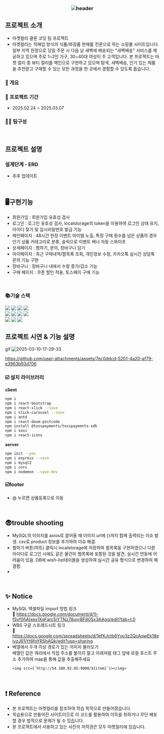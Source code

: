 ### <div align=center>![header](https://capsule-render.vercel.app/api?type=waving&color=0:672092,100:ECCDFF&width=1000&height=200&section=header&text=Kurly%20Clone%20Cording%20Team%20Project&fontSize=30&fontColor=FFFFFF&fontAlignY=35)</div>


## 프로젝트 소개
- 마켓컬리 클론 코딩 팀 프로젝트
- 마켓컬리는 직매입 방식의 식품/화장품 판매를 전문으로 하는 쇼핑몰 사이트입니다. 일부 지역 한정으로 당일 주문 시 다음 날 새벽에 배송되는 "새벽배송" 서비스를 제공하고 있으며 주로 1~2인 가구, 30~40대 여성이 주 고객입니다. 본 프로젝트는 마켓 컬리 중 뷰티 컬리를 메인으로 구현하고 있으며 탐색, 새벽배송, 인기 있는 제품을 추천받고 구매할 수 있는 모든 과정을 한 곳에서 경험할 수 있도록 돕습니다.
### 📄 개요

### 📆 프로젝트 기간
- 2025.02.24 ~ 2025.03.07 
  
### 🙋‍♀️ 팀구성

<br>

## 프로젝트 설명
### 설계단계 - ERD 
- 추후 업데이트
<br>

## 🖥구현기능
- 회원가입 : 회원가입 유효성 검사
- 로그인 : 로그인 유호성 검사, localstorage의 token을 이용하여 로그인 상태 유지, 아이디 찾기 및 임시비밀번호 발급 기능 
- 메인페이지 : 48시간 한정 이벤트 아이템 노출, 특정 구매 횟수를 넘은 상품의 경우 인기 상품 카테고리로 분류,
             슬릭으로 이벤트 배너 자동 스와이프
- 상세페이지 : 찜하기, 문의, 장바구니 담기
- 마이페이지 : 최근 구매내역/찜목록 조회, 개인정보 수정, 카카오톡 실시간 상담톡 문의 기능 구현
- 장바구니 : 장바구니 내에서 수량 증가/감소 기능 
- 구매 페이지 : 쿠폰 할인 적용, 토스페이 구매 기능
<br>

### 📚기술 스택

<div align=left> 
  <img src="https://img.shields.io/badge/html5-E34F26?style=for-the-badge&logo=html5&logoColor=white"> 
  <img src="https://img.shields.io/badge/css-1572B6?style=for-the-badge&logo=css3&logoColor=white"> 
  <img src="https://img.shields.io/badge/javascript-F7DF1E?style=for-the-badge&logo=javascript&logoColor=black"> 
  <img src="https://img.shields.io/badge/mysql-4479A1?style=for-the-badge&logo=mysql&logoColor=white"> 
  <br>
  <img src="https://img.shields.io/badge/react-61DAFB?style=for-the-badge&logo=react&logoColor=black"> 
  <img src="https://img.shields.io/badge/node.js-339933?style=for-the-badge&logo=Node.js&logoColor=white">
  <img src="https://img.shields.io/badge/express-000000?style=for-the-badge&logo=express&logoColor=white">
  <img src="https://img.shields.io/badge/bootstrap-7952B3?style=for-the-badge&logo=bootstrap&logoColor=white">
  <br>
  <img src="https://img.shields.io/badge/github-181717?style=for-the-badge&logo=github&logoColor=white">
  <img src="https://img.shields.io/badge/git-F05032?style=for-the-badge&logo=git&logoColor=white">
  <img src="https://img.shields.io/badge/fontawesome-339AF0?style=for-the-badge&logo=fontawesome&logoColor=white">
  <br>
</div>



## 프로젝트 시연 & 기능 설명

gif
![2025-03-10-17-29-33](https://github.com/user-attachments/assets/593dbf57-3109-4dcf-91d6-7917db5d4e4c)





https://github.com/user-attachments/assets/7ec0ddcd-5201-4a20-af79-e3963b93d706




### ☑️ 설치 라이브러리  

<b>client</b>
  
```bash
npm i
npm i react-bootstrap
npm i react-slick --save
npm i slick-carousel --save
npm i antd
npm i react-daum-postcode
npm install @tosspayments/tosspayments-sdk
npm i sass
npm i react-icons
```

<b>server</b>
```bash
npm init --yes
npm i express --save
npm i mysql2
npm i cors
npm i nodemon --save-dev 
```
### ☑️footer
- @ 누르면 상품등록으로 이동

<br>

## 😨trouble shooting
- MySQL의 이미지를 axios로 끌어올 때 이미지 url에 {}까지 함께 출력되는 이슈 발생. csv로 product 정보를 추가하여 이슈 해결.
- 찜하기 버튼(하트) 클릭시 localstorage에 저장하여 찜목록을 구현하였으나 다른 아이디로 로그인 시에도 같은 물건이 찜목록에 포함된 것을 발견, 실시간 연동에 어려움이 있음. DB에 wish-list테이블을 생성하여 실시간 공유 형식으로 변경하여 해결함.
- 
<br>


## ✨ Notice
- MySQL 엑셀파일 import 방법 링크 <br>
     🔗 https://docs.google.com/document/d/1i-fSyf0fiAIxes1XgFarcSiYTNz78uyrBF80Sx3AAgg/edit?tab=t.0  <br>
- WBS 구글 스프레드시트 링크 <br>
     🔗 https://docs.google.com/spreadsheets/d/1efKJctb6Yvo3z2QcAqwEk18eivzJ61jYt6foYRShAQk/edit?usp=sharing  <br>
- 배열에서 두개 이상 경로가 있는 이미지 불러오기  <br>
     배열인 값은  쿼리에서 직접 주소를 붙이지 말고 아래처럼 태그 앞에 로컬 호스트 주소 추가하여 map을 통해 값을 추출해주세요 
   ```
   <img src={`http://54.180.92.85:9000/${item}`}></img> 
   ```
   <br>

   
## ❗ Reference
- 본 프로젝트는 마켓컬리를 참조하여 학습 목적으로 만들어졌습니다.
- 학습용으로 만들어진 사이트이므로 이 코드를 활용하여 이득을 취하거나 무단 배포할 경우 법적으로 문제가 될 수 있습니다.
- 본 프로젝트에서 사용하고 있는 사진의 저작권은 모두 마켓컬리에 있습니다. 
<br>

<br><br><br>

